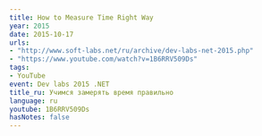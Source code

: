 ```yaml
---
title: How to Measure Time Right Way
year: 2015
date: 2015-10-17
urls:
- "http://www.soft-labs.net/ru/archive/dev-labs-net-2015.php"
- "https://www.youtube.com/watch?v=1B6RRV509Ds"
tags:
- YouTube
event: Dev labs 2015 .NET
title_ru: Учимся замерять время правильно
language: ru
youtube: 1B6RRV509Ds
hasNotes: false
---
```

